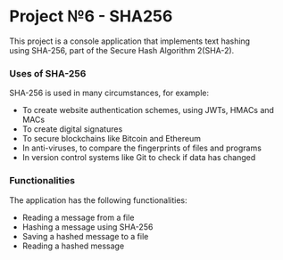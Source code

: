 # Project №6 - SHA256

This project is a console application that implements text hashing <br>
using SHA-256, part of the Secure Hash Algorithm 2(SHA-2).

### Uses of SHA-256

SHA-256 is used in many circumstances, for example:

- To create website authentication schemes, using JWTs, HMACs and MACs <br>
- To create digital signatures <br>
- To secure blockchains like Bitcoin and Ethereum <br>
- In anti-viruses, to compare the fingerprints of files and programs <br>
- In version control systems like Git to check if data has changed <br>

### Functionalities

The application has the following functionalities:

- Reading a message from a file <br>
- Hashing a message using SHA-256 <br>
- Saving a hashed message to a file <br>
- Reading a hashed message <br>
